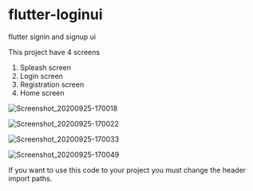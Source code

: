 # flutter-loginui
flutter signin and signup ui

This project have 4 screens
1) Spleash screen
2) Login screen
3) Registration screen
4) Home screen


![Screenshot_20200925-170018](https://user-images.githubusercontent.com/54774962/94263800-3e406f00-ff53-11ea-8065-8bd78950f997.png)

![Screenshot_20200925-170022](https://user-images.githubusercontent.com/54774962/94263905-6d56e080-ff53-11ea-9551-65330901c6dc.png)

![Screenshot_20200925-170033](https://user-images.githubusercontent.com/54774962/94263912-70ea6780-ff53-11ea-9cb8-f93f5a1632f0.png)

![Screenshot_20200925-170049](https://user-images.githubusercontent.com/54774962/94263918-73e55800-ff53-11ea-80fb-70464369eee6.png)


If you want to use this code to your project you must change the header import paths.
